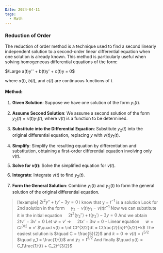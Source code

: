 ```yaml
---
Date: 2024-04-11
tags:
  - Math
---
```

### Reduction of Order
The reduction of order method is a technique used to find a second linearly independent solution to a second-order linear differential equation when one solution is already known. This method is particularly useful when solving homogeneous differential equations of the form:

$\Large a(t)y'' + b(t)y' + c(t)y = 0$

where $a(t)$, $b(t)$, and $c(t)$ are continuous functions of $t$.
#### Method:

1. **Given Solution**: Suppose we have one solution of the form $y_1(t)$.

2. **Assume Second Solution**: We assume a second solution of the form $y_2(t) = v(t)y_1(t)$, where $v(t)$ is a function to be determined.
   
3. **Substitute into the Differential Equation**: Substitute $y_2(t)$ into the original differential equation, replacing $y$ with $v(t)y_1(t)$.
  
4. **Simplify**: Simplify the resulting equation by differentiation and substitution, obtaining a first-order differential equation involving only $v(t)$.
  
5. **Solve for $v(t)$**: Solve the simplified equation for $v(t)$.
  
6. **Integrate**: Integrate $v(t)$ to find $y_2(t)$.
  
7. **Form the General Solution**: Combine $y_1(t)$ and $y_2(t)$ to form the general solution of the original differential equation.

>[!example]
>$2t^2y'' +ty'-3y=0$
>I know that y = $t^{-1}$ is a solution
>Look for 2nd solution in the form
>$\quad y_2=v(t)y_1=v(t)t^{-1}$
>Now we can substitute it in the initial equation
> $\quad 2t^2(y_2'') + t(y_2')-3y = 0$
> And we obtain
>$\quad 2tv'' - 3v' =0$ 
>Let $w = v'$ =>
>$\quad 2tx'-3w = 0$ - Linear equation
>$\quad w = Ct^{3/2} = v'$
>$\quad v(t) = \int Ct^{3/2}dt = C\frac{2}{5}t^{5/2}+k$
>The easiest solution is
>$\quad C = \frac{5}{2}$ and $k=0$ => $v(t) = t^{5/2}$
>$\quad y_1 = \frac{1}{t}$ and    $y_2=t^{3/2}$
>And finally
>$\quad y(t) = C_1\frac{1}{t} + C_2t^{3/2}$


